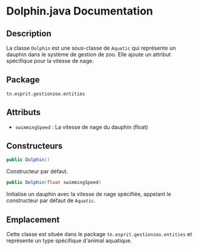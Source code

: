 # Dolphin.java Documentation

## Description
La classe `Dolphin` est une sous-classe de `Aquatic` qui représente un dauphin dans le système de gestion de zoo. Elle ajoute un attribut spécifique pour la vitesse de nage.

## Package
`tn.esprit.gestionzoo.entities`

## Attributs
- `swimmingSpeed` : La vitesse de nage du dauphin (float)

## Constructeurs
```java
public Dolphin()
```
Constructeur par défaut.

```java
public Dolphin(float swimmingSpeed)
```
Initialise un dauphin avec la vitesse de nage spécifiée, appelant le constructeur par défaut de `Aquatic`.

## Emplacement
Cette classe est située dans le package `tn.esprit.gestionzoo.entities` et représente un type spécifique d'animal aquatique.